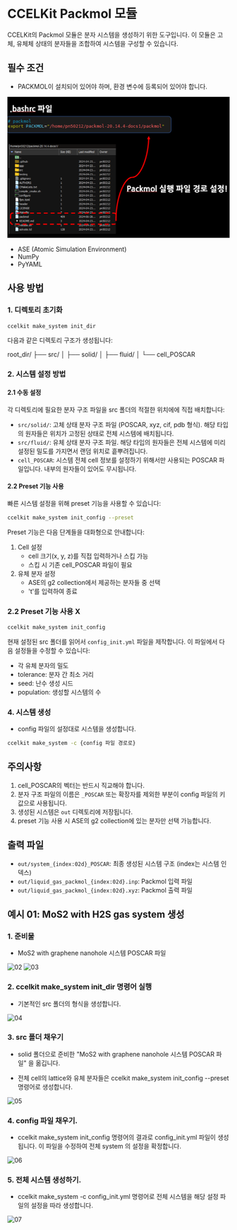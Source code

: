 # CCELKit Packmol 모듈

CCELKit의 Packmol 모듈은 분자 시스템을 생성하기 위한 도구입니다. 이 모듈은 고체, 유체체 상태의 분자들을 조합하여 시스템을 구성할 수 있습니다.

## 필수 조건

- PACKMOL이 설치되어 있어야 하며, 환경 변수에 등록되어 있어야 합니다.

![packmol_logo](./images/packmol_image_01.png)


- ASE (Atomic Simulation Environment)
- NumPy
- PyYAML

## 사용 방법

### 1. 디렉토리 초기화

```bash
ccelkit make_system init_dir
```

다음과 같은 디렉토리 구조가 생성됩니다:

root_dir/
├── src/
│ ├── solid/
│ ├── fluid/
│ └── cell_POSCAR


### 2. 시스템 설정 방법

#### 2.1 수동 설정
각 디렉토리에 필요한 분자 구조 파일을 src 폴더의 적절한 위치에에 직접 배치합니다:
- `src/solid/`: 고체 상태 분자 구조 파일 (POSCAR, xyz, cif, pdb 형식). 해당 타입의 원자들은 위치가 고정된 상태로 전체 시스템에 배치됩니다.
- `src/fluid/`: 유체 상태 분자 구조 파일. 해당 타입의 원자들은 전체 시스템에 미리 설정된 밀도를 가지면서 랜덤 위치로 흩뿌려집니다.
- `cell_POSCAR`: 시스템 전체 cell 정보를 설정하기 위해서만 사용되는 POSCAR 파일입니다. 내부의 원자들이 있어도 무시됩니다. 

#### 2.2 Preset 기능 사용
빠른 시스템 설정을 위해 preset 기능을 사용할 수 있습니다:

```bash
ccelkit make_system init_config --preset
```

Preset 기능은 다음 단계들을 대화형으로 안내합니다:
1. Cell 설정
   - cell 크기(x, y, z)를 직접 입력하거나 스킵 가능
   - 스킵 시 기존 cell_POSCAR 파일이 필요
2. 유체 분자 설정
   - ASE의 g2 collection에서 제공하는 분자들 중 선택
   - 't'를 입력하여 종료

### 2.2 Preset 기능 사용 X

```bash
ccelkit make_system init_config
```

현재 설정된 src 폴더를 읽어서 `config_init.yml` 파일을 제작합니다. 이 파일에서 다음 설정들을 수정할 수 있습니다:
- 각 유체 분자의 밀도
- tolerance: 분자 간 최소 거리
- seed: 난수 생성 시드
- population: 생성할 시스템의 수

### 4. 시스템 생성
- config 파일의 설정대로 시스템을 생성합니다.


```bash
ccelkit make_system -c {config 파일 경로로}
```


## 주의사항

1. cell_POSCAR의 벡터는 반드시 직교해야 합니다.
2. 분자 구조 파일의 이름은 `_POSCAR` 또는 확장자를 제외한 부분이 config 파일의 키값으로 사용됩니다.
3. 생성된 시스템은 `out` 디렉토리에 저장됩니다.
4. preset 기능 사용 시 ASE의 g2 collection에 있는 분자만 선택 가능합니다.

## 출력 파일

- `out/system_{index:02d}_POSCAR`: 최종 생성된 시스템 구조 (index는 시스템 인덱스)
- `out/liquid_gas_packmol_{index:02d}.inp`: Packmol 입력 파일
- `out/liquid_gas_packmol_{index:02d}.xyz`: Packmol 출력 파일


## 예시 01: MoS2 with H2S gas system 생성

### 1. 준비물
- MoS2 with graphene nanohole 시스템 POSCAR 파일

![02](./images/image_02_top.png)
![03](./images/image_03_sidex.png)


### 2. ccelkit make_system init_dir 명령어 실행
- 기본적인 src 폴더의 형식을 생성합니다.

![04](./images/image_04.png)

### 3. src 폴더 채우기
- solid 폴더으로 준비한 "MoS2 with graphene nanohole 시스템 POSCAR 파일" 을 옮깁니다.

- 전체 cell의 lattice와 유체 분자들은 ccelkit make_system init_config --preset 명령어로 생성합니다.


![05](./images/image_05.png)

### 4. config 파일 채우기.
- ccelkit make_system init_config 명령어의 결과로 config_init.yml 파일이 생성됩니다. 이 파일을 수정하여 전체 system 의 설정을 확정합니다.

![06](./images/image_06.png)

### 5. 전체 시스템 생성하기.
- ccelkit make_system -c config_init.yml 명령어로 전체 시스템을 해당 설정 파일의 설정을 따라 생성합니다.

![07](./images/image_07.png)